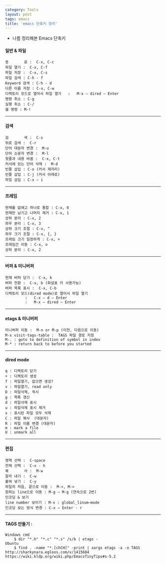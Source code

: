 ```yaml
---
category: Tools
layout: post
tags: emacs
title: 'emacs 단축키 정리'
---
```

- 나름 정리해본 Emacs 단축키

#### 일반 & 파일
	종       료 :  C-x, C-c
	파일 열기 :  C-x, C-f
	파일 저장 :  C-x, C-s
	파일 검색 : C-h - f
	Keyword 검색 : C-h - d
	다른 이름 저장 : C-x, C-w
	디렉토리 모드로 열어서 파일 열기   :   M-x – dired – Enter
	명령 취소 : C-g
	실행 취소 : C-/
	쉘 명령 : M-!

---

#### 검색

	검       색 :  C-s
	위로 검색 :  C-r
	단어 대문자 변경 :  M-u
	단어 소문자 변경 :  M-l
	윗줄과 내용 바꿈 :  C-x, C-t
	커서에 있는 단어 삭제 :  M-d
	빈줄 삽입 : C-o (커서 제자리)
	빈줄 삽입 : C-j (커서 아래로)
	파일 삽입 : C-x – i

---

#### 프레임

	현재를 없애고 하나로 통합 : C-x, 0
	현재만 남기고 나머지 제거 : C-x, 1
	상하 분리 : C-x, 2
	좌우 분리 : C-x, 3
	상하 크기 조절 : C-x, ^    
	좌우 크기 조절 : C-x, {, }
	프레임 크기 일정하게 : C-x, +
	프레임간 이동 : C-x, o
	상하 분리 : C-x, 2

---

#### 버퍼 & 미니버퍼

	현재 버퍼 닫기 :  C-x, k
	버퍼 전환 :  C-x, b (화살표 키 사용가능)
	버퍼 목록 표시 :  C-x, C-b
	디렉토리 모드(dired mode)로 열어서 파일 열기
             :   C-x – d – Enter
             :   M-x – dired – Enter

---

#### etags & 미니버퍼

	미니버퍼 이동 :  M-n or M-p (이전, 다음으로 이동)
	M-x visit-tags-table :  TAGS 파일 경로 지정
	M-. : goto to definition of symbol in index
	M-* : return back to before you started

---

#### dired mode

	q : 디렉토리 닫기
	+ : 디렉토리 생성
	f : 파일열기, 없으면 생성?
	v : 파일열기, read only
	D : 파일삭제, 즉시
	g : 목록 갱신
	d : 파일삭제 표시
	u : 파일삭제 표시 제거
	x : 표시된 파일 모두 삭제
	C : 파일 복사  (대문자)
	R : 파일 이름 변경 (대문자)
	m : mark a file
	U : unmark all

---

#### 편집

	영역 선택 :  C-space
	전체 선택 :  C-x - h
	복       사 :  M-w
	잘라 내기 :  C-w
	붙여 넣기 :  C-y
	파일의 처음, 끝으로 이동 :  M-<, M->
	원하는 line으로 이동 : M-g – M-g (연속으로 2번)
	인코딩 & 보기
	line number 보이기 : M-x : global_linum–mode
	인코딩 보는 방식 변경 : C-x – Enter - r

---

#### TAGS 만들기 :
```shell?=line_number=false
Windows cmd
    $ dir "*.h" "*.c" "*.s" /s/b | etags -
Ubuntu
    $ find . -name "*.[chCH]" -print | xargs etags -a -o TAGS
http://sharkynara.egloos.com/v/1415684
https://wiki.kldp.org/wiki.php/EmacsTinyTips#s-5.2
```